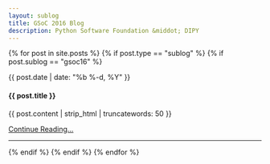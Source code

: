 ```yaml
---
layout: sublog
title: GSoC 2016 Blog
description: Python Software Foundation &middot; DIPY
---
```

{% for post in site.posts %}
{% if post.type == "sublog" %}
{% if post.sublog == "gsoc16" %}
<div class="row mt">
    <div class="col-lg-8 col-lg-offset-2">
        <p><bd>{{ post.date | date: "%b %-d, %Y" }}</bd></p>
        <h4>{{ post.title }}</h4>
        <p>{{ post.content | strip_html | truncatewords: 50 }}</p>
        <p><a href="{{ post.url | prepend: site.baseurl }}">Continue Reading...</a></p>
        <hr>
    </div>
</div>
{% endif %}
{% endif %}
{% endfor %}
